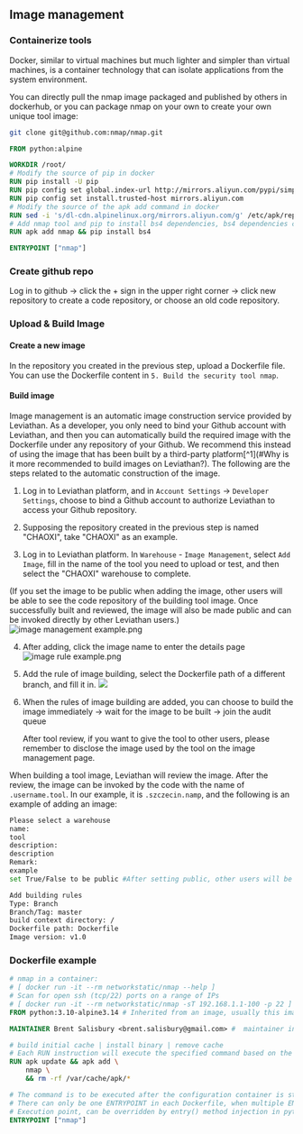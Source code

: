 ## Image management

### Containerize tools

Docker, similar to virtual machines but much lighter and simpler than virtual machines, is a container technology that can isolate applications from the system environment.

You can directly pull the nmap image packaged and published by others in dockerhub, or you can package nmap on your own to create your own unique tool image:

```bash
git clone git@github.com:nmap/nmap.git
```

```dockerfile
FROM python:alpine

WORKDIR /root/
# Modify the source of pip in docker
RUN pip install -U pip
RUN pip config set global.index-url http://mirrors.aliyun.com/pypi/simple
RUN pip config set install.trusted-host mirrors.aliyun.com
# Modify the source of the apk add command in docker
RUN sed -i 's/dl-cdn.alpinelinux.org/mirrors.aliyun.com/g' /etc/apk/repositories
# Add nmap tool and pip to install bs4 dependencies, bs4 dependencies can be replaced with any python dependencies you need to add, otherwise you don't need to add them.
RUN apk add nmap && pip install bs4

ENTRYPOINT ["nmap"] 
```

### Create github repo
Log in to github -> click the + sign in the upper right corner -> click new repository to create a code repository, or choose an old code repository.

### Upload & Build Image
#### Create a new image
In the repository you created in the previous step, upload a Dockerfile file. You can use the Dockerfile content in `5. Build the security tool nmap`.

#### Build image

Image management is an automatic image construction service provided by Leviathan. As a developer, you only need to bind your Github account with Leviathan, and then you can automatically build the required image with the Dockerfile under any repository of your Github. We recommend this instead of using the image that has been built by a third-party platform[^1](#Why is it more recommended to build images on Leviathan?). The following are the steps related to the automatic construction of the image.

1. Log in to Leviathan platform, and in `Account Settings` -> `Developer Settings`, choose to bind a Github account to authorize Leviathan to access your Github repository.

2. Supposing the repository created in the previous step is named "CHAOXI", take "CHAOXI" as an example.

3. Log in to Leviathan platform. In `Warehouse` - `Image Management`, select `Add Image`, fill in the name of the tool you need to upload or test, and then select the "CHAOXI" warehouse to complete.

  (If you set the image to be public when adding the image, other users will be able to see the code repository of the building tool image. Once successfully built and reviewed, the image will also be made public and can be invoked directly by other Leviathan users.)![image management example.png](https://levimg.s3.cn-northwest-1.amazonaws.com.cn/x/37c665bb-b577-476e-a202-92f8a5b9fa7e.png)

4. After adding, click the image name to enter the details page![image rule example.png](https://levimg.s3.cn-northwest-1.amazonaws.com.cn/x/0f145a9f-84ab-42ad-a0c2-2a8733c5bcd8.png)

5. Add the rule of image building, select the Dockerfile path of a different branch, and fill it in.
   ![](https://levimg.s3.cn-northwest-1.amazonaws.com.cn/x/16ca2fdb-c90b-4fd2-afcb-a113fe3fed3c.png)

6. When the rules of image building are added, you can choose to build the image immediately -> wait for the image to be built -> join the audit queue

   After tool review, if you want to give the tool to other users, please remember to disclose the image used by the tool on the image management page.

When building a tool image, Leviathan will review the image. After the review, the image can be invoked by the code with the name of `.username.tool`. In our example, it is `.szczecin.namp`, and the following is an example of adding an image:

```bash
Please select a warehouse
name:
tool
description:
description
Remark:
example
set True/False to be public #After setting public, other users will be able to see the code repository of the build tool image

Add building rules
Type: Branch
Branch/Tag: master
build context directory: /
Dockerfile path: Dockerfile
Image version: v1.0
```



### Dockerfile example

```dockerfile
# nmap in a container:
# [ docker run -it --rm networkstatic/nmap --help ]
# Scan for open ssh (tcp/22) ports on a range of IPs
# [ docker run -it --rm networkstatic/nmap -sT 192.168.1.1-100 -p 22 ]
FROM python:3.10-alpine3.14 # Inherited from an image, usually this image contains the tools needed for this project, such as python, note: Dockerfile has and can only inherit one image.

MAINTAINER Brent Salisbury <brent.salisbury@gmail.com> #  maintainer info

# build initial cache | install binary | remove cache
# Each RUN instruction will execute the specified command based on the current image and submit it as a new image. Use \ to wrap a line when the command is long.
RUN apk update && apk add \
	nmap \
	&& rm -rf /var/cache/apk/*

# The command is to be executed after the configuration container is started, and cannot be overridden by the parameters provided by docker run.
# There can only be one ENTRYPOINT in each Dockerfile, when multiple ENTRYPOINTs are specified, only the last one takes effect.
# Execution point, can be overridden by entry() method injection in python code
ENTRYPOINT ["nmap"]
```
